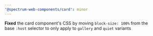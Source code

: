```yaml
---
'@spectrum-web-components/card': minor
---
```


**Fixed** the card component's CSS by moving `block-size: 100%` from the base `:host` selector to only apply to `gallery` and `quiet` variants
